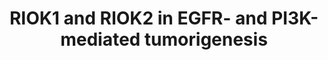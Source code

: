---
annotations:
- id: DOID:3068
  parent: disease of cellular proliferation
  type: Disease Ontology
  value: glioblastoma
- id: DOID:162
  parent: disease of cellular proliferation
  type: Disease Ontology
  value: cancer
- id: PW:0001545
  parent: regulatory pathway
  type: Pathway Ontology
  value: altered stress response pathway
- id: PW:0000622
  parent: signaling pathway
  type: Pathway Ontology
  value: altered phosphatidylinositol 3-kinase-Akt signaling pathway
- id: PW:0000605
  parent: disease pathway
  type: Pathway Ontology
  value: cancer pathway
authors:
- AARandCo
- Fehrhart
- Khanspers
- Egonw
citedin: ''
communities: []
description: 'This pathway is based on figure 7 from Read et al. When over-expressed
  the RIOK1 and RIOK2 proteins signal downstream of Akt to induce tumorigensis. RIOK2
  also regulates signaling upstream of AKT through stimulation of the mTORC2 complex
  (indicated by red interactions). In the absence of RIOK1 and RIOK2 (indicated by
  blue interactions) the p53-dependent ribosomal stress checkpoint via RPL1 is induced. '
last-edited: 2024-01-18
ndex: null
organisms:
- Homo sapiens
redirect_from:
- /index.php/Pathway:WP3873
- /instance/WP3873
- /instance/WP3873_r127936
revision: r127936
schema-jsonld:
- '@context': https://schema.org/
  '@id': https://wikipathways.github.io/pathways/WP3873.html
  '@type': Dataset
  creator:
    '@type': Organization
    name: WikiPathways
  description: 'This pathway is based on figure 7 from Read et al. When over-expressed
    the RIOK1 and RIOK2 proteins signal downstream of Akt to induce tumorigensis.
    RIOK2 also regulates signaling upstream of AKT through stimulation of the mTORC2
    complex (indicated by red interactions). In the absence of RIOK1 and RIOK2 (indicated
    by blue interactions) the p53-dependent ribosomal stress checkpoint via RPL1 is
    induced. '
  keywords:
  - AKT1
  - AKT2
  - AKT3
  - EGFR
  - FOXO3
  - MAPKAP1
  - MLST8
  - MTOR
  - PIK3CA
  - PTEN
  - RICTOR
  - RIOK1
  - RIOK2
  - RPL11
  - TP53
  license: CC0
  name: RIOK1 and RIOK2 in EGFR- and PI3K-mediated tumorigenesis
seo: CreativeWork
title: RIOK1 and RIOK2 in EGFR- and PI3K-mediated tumorigenesis
wpid: WP3873
---